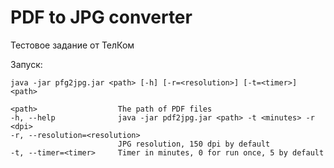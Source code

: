 # PDF to JPG converter
Тестовое задание от ТелКом

Запуск:

~~~~
java -jar pfg2jpg.jar <path> [-h] [-r=<resolution>] [-t=<timer>] <path>

<path>                  The path of PDF files
-h, --help              java -jar pdf2jpg.jar <path> -t <minutes> -r <dpi>
-r, --resolution=<resolution>
                        JPG resolution, 150 dpi by default
-t, --timer=<timer>     Timer in minutes, 0 for run once, 5 by default